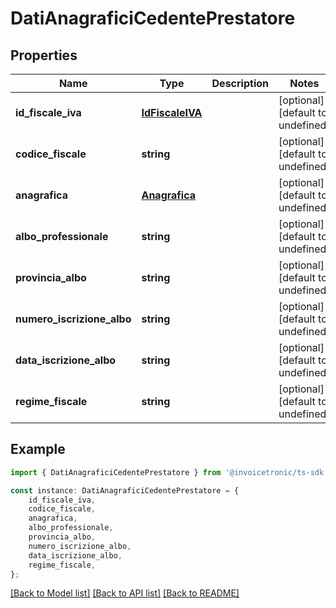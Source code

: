 # DatiAnagraficiCedentePrestatore


## Properties

Name | Type | Description | Notes
------------ | ------------- | ------------- | -------------
**id_fiscale_iva** | [**IdFiscaleIVA**](IdFiscaleIVA.md) |  | [optional] [default to undefined]
**codice_fiscale** | **string** |  | [optional] [default to undefined]
**anagrafica** | [**Anagrafica**](Anagrafica.md) |  | [optional] [default to undefined]
**albo_professionale** | **string** |  | [optional] [default to undefined]
**provincia_albo** | **string** |  | [optional] [default to undefined]
**numero_iscrizione_albo** | **string** |  | [optional] [default to undefined]
**data_iscrizione_albo** | **string** |  | [optional] [default to undefined]
**regime_fiscale** | **string** |  | [optional] [default to undefined]

## Example

```typescript
import { DatiAnagraficiCedentePrestatore } from '@invoicetronic/ts-sdk';

const instance: DatiAnagraficiCedentePrestatore = {
    id_fiscale_iva,
    codice_fiscale,
    anagrafica,
    albo_professionale,
    provincia_albo,
    numero_iscrizione_albo,
    data_iscrizione_albo,
    regime_fiscale,
};
```

[[Back to Model list]](../README.md#documentation-for-models) [[Back to API list]](../README.md#documentation-for-api-endpoints) [[Back to README]](../README.md)
